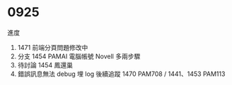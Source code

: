 # 0925

進度

1. 1471 前端分頁問題修改中
2. 分支 1454 PAMAI 電腦帳號 Novell 多兩步驟
3. 待討論 1454 鳳還巢
4. 錯誤訊息無法 debug 埋 log 後續追蹤 1470 PAM708 / 1441、1453 PAM113
